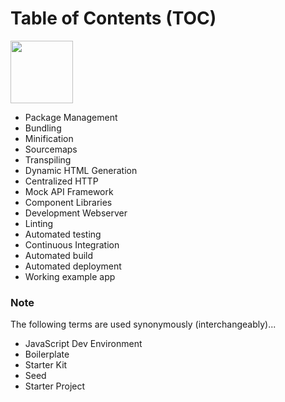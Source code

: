 # Table of Contents (TOC)
<img src="https://upload.wikimedia.org/wikipedia/commons/thumb/9/99/Unofficial_JavaScript_logo_2.svg/1000px-Unofficial_JavaScript_logo_2.svg.png" width="100">

- Package Management
- Bundling
- Minification
- Sourcemaps
- Transpiling
- Dynamic HTML Generation
- Centralized HTTP
- Mock API Framework
- Component Libraries
- Development Webserver
- Linting
- Automated testing
- Continuous Integration
- Automated build
- Automated deployment
- Working example app

### Note
The following terms are used synonymously (interchangeably)...
- JavaScript Dev Environment
- Boilerplate
- Starter Kit
- Seed
- Starter Project
